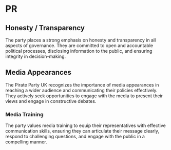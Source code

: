 # PR
## Honesty / Transparency
The party places a strong emphasis on honesty and transparency in all aspects of governance. They are committed to open and accountable political processes, disclosing information to the public, and ensuring integrity in decision-making.
## Media Appearances
The Pirate Party UK recognizes the importance of media appearances in reaching a wider audience and communicating their policies effectively. They actively seek opportunities to engage with the media to present their views and engage in constructive debates.
### Media Training
The party values media training to equip their representatives with effective communication skills, ensuring they can articulate their message clearly, respond to challenging questions, and engage with the public in a compelling manner.